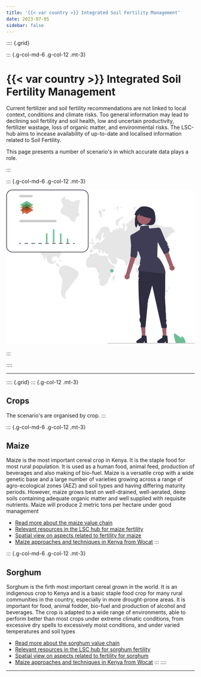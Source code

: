 ```yaml
---
title: '{{< var country >}} Integrated Soil Fertility Management'
date: 2023-07-05
sidebar: false
---
```


:::: {.grid}

::: {.g-col-md-6 .g-col-12 .mt-3}

# {{< var country >}} Integrated Soil Fertility Management

Current fertilizer and soil fertility recommendations are not linked to local context, conditions and climate risks. 
Too general information may lead to declining soil fertility and soil health, low and uncertain productivity, fertilizer wastage, loss of organic matter, and environmental risks.
The LSC-hub aims to incease availability of up-to-date and localised information related to Soil Fertility. 

This page presents a number of scenario's in which accurate data plays a role.

:::

::: {.g-col-md-6 .g-col-12 .mt-3}

![](../img/Kenya%20land%20soil%20crop%20data%201.svg)

:::

::::

---

:::: {.grid}
::: {.g-col-12 .mt-3}
## Crops

The scenario's are organised by crop.
:::

::: {.g-col-md-6 .g-col-12 .mt-3}
## Maize

Maize is the most important cereal crop in Kenya. It is the staple food for most rural population. It is used as a human food, animal feed, production of beverages and also making of bio-fuel. Maize is a versatile crop with a wide genetic base and a large number of varieties growing across a range of agro-ecological zones (AEZ) and soil types and having differing maturity periods. However, maize grows best on well-drained, well-aerated, deep soils containing adequate organic matter and well supplied with requisite nutrients. Maize will produce 2 metric tons per hectare under good management

- [Read more about the maize value chain](https://keep.kalro.org/good-agricultural-practices/Maize)
- [Relevant resources in the LSC hub for maize fertility](https://kenya.lsc-hubs.org/cat/collections/metadata:main/items?q=maize&keywords=Crop&)
- [Spatial view on aspects related to fertility for maize](#)
- [Maize approaches and techniques in Kenya from Wocat](https://qcat.wocat.net/en/wocat/list/?type=wocat&q=maize&filter__qg_location__country=country_KEN)
:::

::: {.g-col-md-6 .g-col-12 .mt-3}
## Sorghum

Sorghum is the firth most important cereal grown in the world. It is an indigenous crop to Kenya and is a basic staple food crop for many rural communities in the country, especially in more drought-prone areas. It is important for food, animal fodder, bio-fuel and production of alcohol and beverages. The crop is adapted to a wide range of environments, able to perform better than most crops under extreme climatic conditions, from excessive dry spells to excessively moist conditions, and under varied temperatures and soil types

- [Read more about the sorghum value chain](https://keep.kalro.org/good-agricultural-practices/Sorghum)
- [Relevant resources in the LSC hub for sorghum fertility](https://kenya.lsc-hubs.org/cat/collections/metadata:main/items?q=sorghum&keywords=Crop&)
- [Spatial view on aspects related to fertility for sorghum](#)
- [Maize approaches and techniques in Kenya from Wocat](https://qcat.wocat.net/en/wocat/list/?type=wocat&q=sorghum&filter__qg_location__country=country_KEN)
:::
::::

---

<script src="https://giscus.app/client.js"
      data-repo="{{< var giscus-repo >}}"
      data-repo-id="{{< var giscus-repo-id >}}"
      data-category="{{< var giscus-cat >}}"
      data-category-id="{{< var giscus-cat-id >}}"
      data-mapping="title"
      data-strict="0"
      data-reactions-enabled="0"
      data-emit-metadata="0"
      data-input-position="bottom"
      data-theme="noborder_light"
      data-lang="en"
      data-loading="lazy"
      crossorigin="anonymous"
      async></script>

<style>
#title-block-header { display:none; }
</style>
